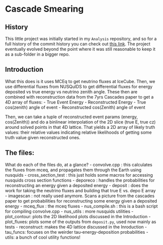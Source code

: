 # Cascade Smearing

## History

This little project was initially started in my `Analysis` repository, and so for a full history of the commit history you can check out [this link](https://github.com/BenSmithers/Analysis/tree/master/nusquids_stuff/convolve). 
The project eventually evolved beyond the point where it was still reasonable to keep it as a sub-folder in a bigger repo. 

## Introduction

What this does is it uses MCEq to get neutrino fluxes at IceCube. 
Then, we use differential fluxes from NUSQuIDS to get differential fluxes for energy deposited vs true energy vs neutrino zenith angle. 
These then are combined with reconstruction data from the 7yrs Cascades paper to get a 4D array of fluxes:
    - True Event Energy
    - Reconstructed Energy
    - True cos(zenith) angle of event
    - Reconstructed cos(Zenith) angle of event

Then, we can take a tuple of reconstructed event params (energy, cos(Zenith)) and do a binlinear interpolation of the 2D slice (true E, true cz) around solved points in that 4D lattice. That yields a 2D array of likely truth values: their relative values indicating relative likelihoods of getting some truth value given reconstructed ones. 

## The files:

What do each of the files do, at a glance? 
    - convolve.cpp : this calculates the fluxes from mceq, and propagates them through the Earth using nusquids
    - cross_section_test : this just holds some macros for accessing nusquids cross section functions
    - deporeco : handles the probabilities for reconstructing an energy given a deposited energy 
    - deposit : does the work for taking the neutrino fluxes and building that true E vs. depo E array 
    - imagescan : not really used anymore. Scans a picture from the cascades paper to get probabilities for reconstructing some energy given a deposited energy 
    - mceq_flux : the mceq fluxes
    - nus_compile.sh : this is a bash script for compiling convolve.cpp
    - nus_utils : more nusquids utilities 
    - plot_contour: plots the 2D likelihood plots discussed in the Introduction
    - plot_fluxes: plots some of the outputs from `deposit.py`, used now mainly as tests 
    - reconstruct: makes the 4D lattice discussed in the Inroduction 
    - tau_funcs: focuses on the weirder tau-energy-deposition probabilities 
    - utils: a bunch of cool utility functions! 
